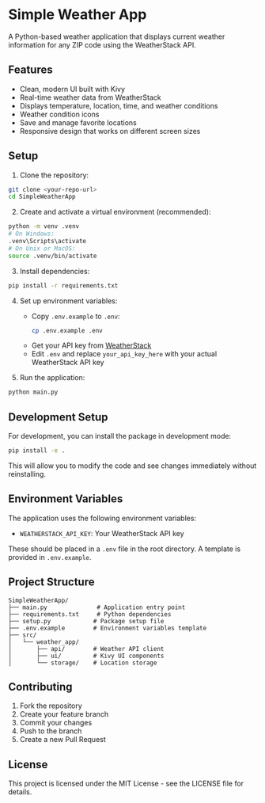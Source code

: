 # Simple Weather App

A Python-based weather application that displays current weather information for any ZIP code using the WeatherStack API.

## Features
- Clean, modern UI built with Kivy
- Real-time weather data from WeatherStack
- Displays temperature, location, time, and weather conditions
- Weather condition icons
- Save and manage favorite locations
- Responsive design that works on different screen sizes

## Setup

1. Clone the repository:
```bash
git clone <your-repo-url>
cd SimpleWeatherApp
```

2. Create and activate a virtual environment (recommended):
```bash
python -m venv .venv
# On Windows:
.venv\Scripts\activate
# On Unix or MacOS:
source .venv/bin/activate
```

3. Install dependencies:
```bash
pip install -r requirements.txt
```

4. Set up environment variables:
   - Copy `.env.example` to `.env`:
     ```bash
     cp .env.example .env
     ```
   - Get your API key from [WeatherStack](https://weatherstack.com/)
   - Edit `.env` and replace `your_api_key_here` with your actual WeatherStack API key

5. Run the application:
```bash
python main.py
```

## Development Setup

For development, you can install the package in development mode:
```bash
pip install -e .
```

This will allow you to modify the code and see changes immediately without reinstalling.

## Environment Variables

The application uses the following environment variables:

- `WEATHERSTACK_API_KEY`: Your WeatherStack API key

These should be placed in a `.env` file in the root directory. A template is provided in `.env.example`.

## Project Structure

```
SimpleWeatherApp/
├── main.py              # Application entry point
├── requirements.txt     # Python dependencies
├── setup.py            # Package setup file
├── .env.example        # Environment variables template
├── src/
│   └── weather_app/
│       ├── api/        # Weather API client
│       ├── ui/         # Kivy UI components
│       └── storage/    # Location storage
```

## Contributing

1. Fork the repository
2. Create your feature branch
3. Commit your changes
4. Push to the branch
5. Create a new Pull Request

## License

This project is licensed under the MIT License - see the LICENSE file for details. 